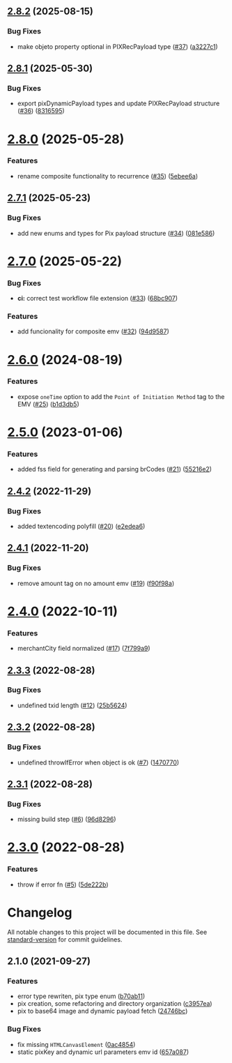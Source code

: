 ## [2.8.2](https://github.com/thalesog/pix-utils/compare/v2.8.1...v2.8.2) (2025-08-15)


### Bug Fixes

* make objeto property optional in PIXRecPayload type ([#37](https://github.com/thalesog/pix-utils/issues/37)) ([a3227c1](https://github.com/thalesog/pix-utils/commit/a3227c161f24dcedec79fd0400f39bddd6723296))

## [2.8.1](https://github.com/thalesog/pix-utils/compare/v2.8.0...v2.8.1) (2025-05-30)


### Bug Fixes

* export pixDynamicPayload types and update PIXRecPayload structure ([#36](https://github.com/thalesog/pix-utils/issues/36)) ([8316595](https://github.com/thalesog/pix-utils/commit/8316595182f5aef338a85970766612e09ba3ee18))

# [2.8.0](https://github.com/thalesog/pix-utils/compare/v2.7.1...v2.8.0) (2025-05-28)


### Features

* rename composite functionality to recurrence ([#35](https://github.com/thalesog/pix-utils/issues/35)) ([5ebee6a](https://github.com/thalesog/pix-utils/commit/5ebee6aebdf0ec877a6295e73d26c3bff9f6eb06))

## [2.7.1](https://github.com/thalesog/pix-utils/compare/v2.7.0...v2.7.1) (2025-05-23)


### Bug Fixes

* add new enums and types for Pix payload structure ([#34](https://github.com/thalesog/pix-utils/issues/34)) ([081e586](https://github.com/thalesog/pix-utils/commit/081e5867be9ac9e203429eb98919db760a6aeaa8))

# [2.7.0](https://github.com/thalesog/pix-utils/compare/v2.6.0...v2.7.0) (2025-05-22)


### Bug Fixes

* **ci:** correct test workflow file extension ([#33](https://github.com/thalesog/pix-utils/issues/33)) ([68bc907](https://github.com/thalesog/pix-utils/commit/68bc9078b016b06ca4ae463852b8946065029229))


### Features

* add funcionality for composite emv ([#32](https://github.com/thalesog/pix-utils/issues/32)) ([94d9587](https://github.com/thalesog/pix-utils/commit/94d9587019644739776ec880628ebb963caa3580))

# [2.6.0](https://github.com/thalesog/pix-utils/compare/v2.5.0...v2.6.0) (2024-08-19)


### Features

* expose `oneTime` option to add the `Point of Initiation Method` tag to the EMV ([#25](https://github.com/thalesog/pix-utils/issues/25)) ([b1d3db5](https://github.com/thalesog/pix-utils/commit/b1d3db5eebe0bde3d1b6ae802eaf0d548272e64e))

# [2.5.0](https://github.com/thalesog/pix-utils/compare/v2.4.2...v2.5.0) (2023-01-06)


### Features

* added fss field for generating and parsing brCodes ([#21](https://github.com/thalesog/pix-utils/issues/21)) ([55216e2](https://github.com/thalesog/pix-utils/commit/55216e2a6270c2c40e971f88c78496a53fb61baa))

## [2.4.2](https://github.com/thalesog/pix-utils/compare/v2.4.1...v2.4.2) (2022-11-29)


### Bug Fixes

* added textencoding polyfill ([#20](https://github.com/thalesog/pix-utils/issues/20)) ([e2edea6](https://github.com/thalesog/pix-utils/commit/e2edea6f66a9a1749b2d24b2d90de36011481e42))

## [2.4.1](https://github.com/thalesog/pix-utils/compare/v2.4.0...v2.4.1) (2022-11-20)


### Bug Fixes

* remove amount tag on no amount emv ([#19](https://github.com/thalesog/pix-utils/issues/19)) ([f90f98a](https://github.com/thalesog/pix-utils/commit/f90f98a2fe2378995202e7b2d96387dcadb778c2))

# [2.4.0](https://github.com/thalesog/pix-utils/compare/v2.3.3...v2.4.0) (2022-10-11)


### Features

* merchantCity field normalized ([#17](https://github.com/thalesog/pix-utils/issues/17)) ([7f799a9](https://github.com/thalesog/pix-utils/commit/7f799a94f05867fd43d16a07972f75a7c8528644))

## [2.3.3](https://github.com/thalesog/pix-utils/compare/v2.3.2...v2.3.3) (2022-08-28)


### Bug Fixes

* undefined txid length ([#12](https://github.com/thalesog/pix-utils/issues/12)) ([25b5624](https://github.com/thalesog/pix-utils/commit/25b562460e9a89aa0103e07670c2c202d0e8c803))

## [2.3.2](https://github.com/thalesog/pix-utils/compare/v2.3.1...v2.3.2) (2022-08-28)


### Bug Fixes

* undefined throwIfError when object is ok ([#7](https://github.com/thalesog/pix-utils/issues/7)) ([1470770](https://github.com/thalesog/pix-utils/commit/14707708bcf7cb2cdca1e24a2f890c6c1ecb435f))

## [2.3.1](https://github.com/thalesog/pix-utils/compare/v2.3.0...v2.3.1) (2022-08-28)


### Bug Fixes

* missing build step ([#6](https://github.com/thalesog/pix-utils/issues/6)) ([96d8296](https://github.com/thalesog/pix-utils/commit/96d829688167166d1c33060a77b40e2ed0515333))

# [2.3.0](https://github.com/thalesog/pix-utils/compare/v2.2.2...v2.3.0) (2022-08-28)


### Features

* throw if error fn ([#5](https://github.com/thalesog/pix-utils/issues/5)) ([5de222b](https://github.com/thalesog/pix-utils/commit/5de222b84217a1a21a55600957dbae6c2a442ea1))

# Changelog

All notable changes to this project will be documented in this file. See [standard-version](https://github.com/conventional-changelog/standard-version) for commit guidelines.

## 2.1.0 (2021-09-27)


### Features

* error type rewriten, pix type enum ([b70ab11](https://github.com/thalesog/pix-utils/commit/b70ab11cf61201e466e8c436135128932af93f6e))
* pix creation, some refactoring and directory organization ([c3957ea](https://github.com/thalesog/pix-utils/commit/c3957eaf80ce0ae6fdadb64549d50ab28a7c8139))
* pix to base64 image and dynamic payload fetch ([24746bc](https://github.com/thalesog/pix-utils/commit/24746bc152817e10d94cbdbf7c0616d48ab592b0))


### Bug Fixes

* fix missing `HTMLCanvasElement` ([0ac4854](https://github.com/thalesog/pix-utils/commit/0ac4854d5802e693e90610e3e56405037cd8a3ff))
* static pixKey and dynamic url parameters emv id ([657a087](https://github.com/thalesog/pix-utils/commit/657a08798b1aa0cad3a6c96496ece21ef1c654db))
